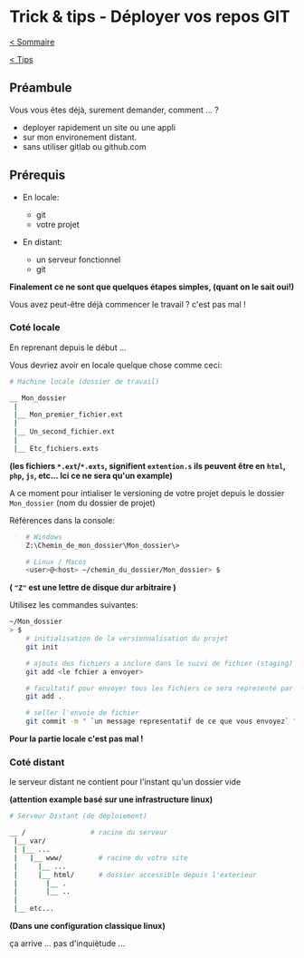 # Trick & tips - Déployer vos repos GIT

[< Sommaire](/README.md)

[< Tips](./README.md)

## Préambule

Vous vous êtes déjà, surement demander, comment ... ? 
- deployer rapidement un site ou une appli
- sur mon environement distant.
- sans utiliser gitlab ou github.com

## Prérequis
- En locale:
    - git
    - votre projet

- En distant:
    - un serveur fonctionnel
    - git

**Finalement ce ne sont que quelques étapes simples, (quant on le sait oui!)**


Vous avez peut-être déjà commencer le travail ? c'est pas mal !

### Coté locale

En reprenant depuis le début ...

Vous devriez avoir en locale quelque chose comme ceci:

```bash
# Machine locale (dossier de travail)

__ Mon_dossier
 |
 |__ Mon_premier_fichier.ext
 |
 |__ Un_second_fichier.ext
 |
 |__ Etc_fichiers.exts
```
**(les fichiers `*.ext`/`*.exts`, signifient `extention.s` ils peuvent être en `html`, `php`, `js`, etc... Ici ce ne sera qu'un example)**

A ce moment pour intialiser le versioning de votre projet depuis le dossier `Mon_dossier` (nom du dossier de projet)

Références dans la console:
```bash
    # Windows
    Z:\Chemin_de_mon_dossier\Mon_dossier\>

    # Linux / Macos
    <user>@<host> ~/chemin_du_dossier/Mon_dossier> $
```
**( `"Z"` est une lettre de disque dur arbitraire )**

Utilisez les commandes suivantes:

```bash
~/Mon_dossier
> $
    # initialisation de la versionnalisation du projet
    git init

    # ajouts des fichiers a inclure dans le suivi de fichier (staging)
    git add <le fchier a envoyer>

    # facultatif pour envoyer tous les fichiers ce sera representé par un point
    git add .

    # seller l'envoie de fichier
    git commit -m " `un message representatif de ce que vous envoyez` "
```
**Pour la partie locale c'est pas mal !**


### Coté distant

le serveur distant ne contient pour l'instant qu'un dossier vide 

**(attention example basé sur une infrastructure linux)**

```bash
# Serveur Distant (de déploiement)

__ /                # racine du serveur
 |__ var/
 | |__ ...
 |   |__ www/         # racine du votre site
 |     |__ ...
 |     |__ html/      # dossier accessible depuis l'exterieur
 |       |__ .
 |       |__ ..
 |
 |__ etc...
```
**(Dans une configuration classique linux)**


ça arrive ... pas d'inquiètude ...
